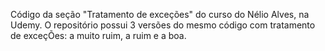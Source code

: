 Código da seção "Tratamento de exceções" do curso do Nélio Alves, na Udemy. O repositório possui 3 versões do mesmo código com tratamento de exceçÕes: a muito ruim, a ruim e a boa.
